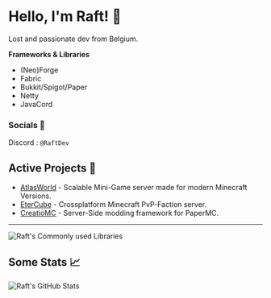 # Hello, I'm Raft! 👋

Lost and passionate dev from Belgium.

**Frameworks & Libraries**
- (Neo)Forge
- Fabric
- Bukkit/Spigot/Paper
- Netty
- JavaCord

### Socials 🔗
Discord : `@RaftDev`

## Active Projects 📀
- [AtlasWorld](https://github.com/AtlasWorldMC) - Scalable Mini-Game server made for modern Minecraft Versions.
- [EterCube](https://github.com/EterCube) - Crossplatform Minecraft PvP-Faction server.
- [CreatioMC](https://github.com/Raft08/CreatioMC) - Server-Side modding framework for PaperMC.

---

<img align="center" alt="Raft's Commonly used Libraries" src="https://github-readme-stats.vercel.app/api/top-langs/?username=Raft08&theme=radical&layout=compact">

## Some Stats 📈

<img align="center" alt="Raft's GitHub Stats" src="https://github-readme-stats.vercel.app/api?username=Raft08&show_icons=true&theme=transparent" />

